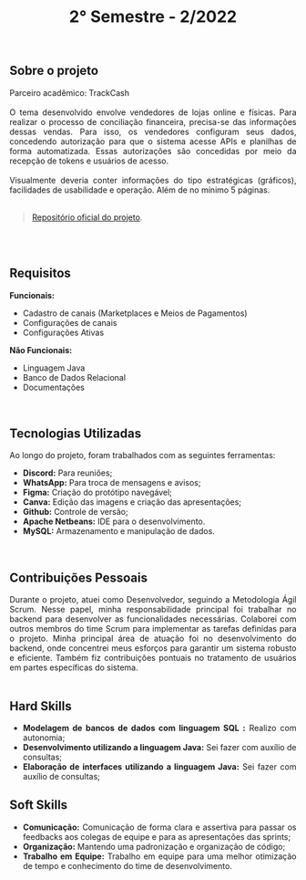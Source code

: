 <h1 align="center"> 2° Semestre - 2/2022 </h1>
<p align="center">
</p>

<br>

## Sobre o projeto 

<div align="justify">
  Parceiro acadêmico: TrackCash
  <br><br>
  O tema desenvolvido envolve vendedores de lojas online e físicas. Para realizar o processo de conciliação financeira, precisa-se das informações dessas vendas. Para isso, os vendedores configuram seus dados, concedendo autorização para que o sistema acesse APIs e planilhas de forma automatizada. Essas autorizações são concedidas por meio da recepção de tokens e usuários de acesso.  <br><br>
  Visualmente deveria conter informações do tipo estratégicas (gráficos), facilidades de usabilidade e operação. Além de no mínimo 5 páginas.
<div><br>
  
> [Repositório oficial do projeto](https://github.com/atomofatec/API-TRACKCASH).

<br>


<br>
  
## Requisitos 
 
**Funcionais:**<br>
 - Cadastro de canais (Marketplaces e Meios de Pagamentos)
 - Configurações de canais
 - Configurações Ativas

**Não Funcionais:**<br>
 - Linguagem Java 
 - Banco de Dados Relacional 
 - Documentações
<br>

## Tecnologias Utilizadas
Ao longo do projeto, foram trabalhados com as seguintes ferramentas:
<br>
  - **Discord:** Para reuniões;
  - **WhatsApp:** Para troca de mensagens e avisos;
  - **Figma:** Criação do protótipo navegável;
  - **Canva:** Edição das imagens e criação das apresentações;
  - **Github:** Controle de versão;
  - **Apache Netbeans:** IDE para o desenvolvimento.
  - **MySQL:** Armazenamento e manipulação de dados.
  
<br>

## Contribuições Pessoais
<div align="justify">
Durante o projeto, atuei como Desenvolvedor, seguindo a Metodologia Ágil Scrum. Nesse papel, minha responsabilidade principal foi trabalhar no backend para desenvolver as funcionalidades necessárias. Colaborei com outros membros do time Scrum para implementar as tarefas definidas para o projeto. Minha principal área de atuação foi no desenvolvimento do backend, onde concentrei meus esforços para garantir um sistema robusto e eficiente. Também fiz contribuições pontuais no tratamento de usuários em partes específicas do sistema.
<div>

<br>

## Hard Skills
- **Modelagem de bancos de dados com linguagem SQL :** Realizo com autonomia; <br>
- **Desenvolvimento utilizando a linguagem Java:** Sei fazer com auxílio de consultas; <br>
- **Elaboração de interfaces utilizando a linguagem Java:** Sei fazer com auxílio de consultas; <br>


## Soft Skills
 - **Comunicação:** Comunicação de forma clara e assertiva para passar os feedbacks aos colegas de equipe e para as apresentações das sprints; <br>
 - **Organização:** Mantendo uma padronização e organização de código; <br>
 - **Trabalho em Equipe:** Trabalho em equipe para uma melhor otimização de tempo e conhecimento do time de desenvolvimento. <br>
